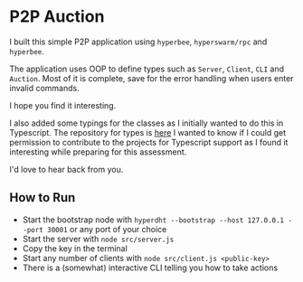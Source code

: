 # P2P Auction

I built this simple P2P application using `hyperbee`, `hyperswarm/rpc` and `hyperbee`.

The application uses OOP to define types such as `Server`, `Client`, `CLI` and `Auction`.
Most of it is complete, save for the error handling when users enter invalid commands.

I hope you find it interesting.

I also added some typings for the classes as I initially wanted to do this in Typescript.
The repository for types is [here](https://github.com/C0l0red/hyper-types)
I wanted to know if I could get permission to contribute to the projects for Typescript support as I found it
interesting while preparing for this assessment.

I'd love to hear back from you.

## How to Run

- Start the bootstrap node with `hyperdht --bootstrap --host 127.0.0.1 --port 30001` or any port of your choice
- Start the server with `node src/server.js`
- Copy the key in the terminal
- Start any number of clients with `node src/client.js <public-key>`
- There is a (somewhat) interactive CLI telling you how to take actions
